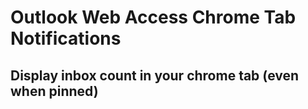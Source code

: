 Outlook Web Access Chrome Tab Notifications
==============================

Display inbox count in your chrome tab (even when pinned)
---------------

